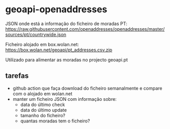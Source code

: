 # geoapi-openaddresses


JSON onde está a informação do ficheiro de moradas PT:
https://raw.githubusercontent.com/openaddresses/openaddresses/master/sources/pt/countrywide.json  

Ficheiro alojado em box.wolan.net:  
https://box.wolan.net/geoapi/pt_addresses.csv.zip

Utilizado para alimentar as moradas no projecto geoapi.pt

## tarefas
- github action que faça download do ficheiro semanalmente e compare com o alojado em wolan.net  
- manter um ficheiro JSON com informação sobre:
  + data do último check
  + data do último update
  + tamanho do ficheiro?
  + quantas moradas tem o ficheiro?
